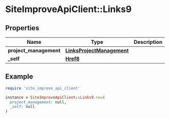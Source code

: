 # SiteImproveApiClient::Links9

## Properties

| Name | Type | Description | Notes |
| ---- | ---- | ----------- | ----- |
| **project_management** | [**LinksProjectManagement**](LinksProjectManagement.md) |  | [optional] |
| **_self** | [**Href8**](Href8.md) |  | [optional] |

## Example

```ruby
require 'site_improve_api_client'

instance = SiteImproveApiClient::Links9.new(
  project_management: null,
  _self: null
)
```

